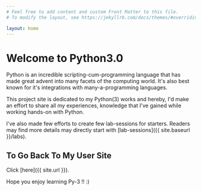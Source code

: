 ```yaml
---
# Feel free to add content and custom Front Matter to this file.
# To modify the layout, see https://jekyllrb.com/docs/themes/#overriding-theme-defaults

layout: home
---
```


# Welcome to Python3.0

Python is an incredible scripting-cum-programming language that has made great advent into many facets of the computing world.  It's also best known for it's integrations with many-a-programming languages.

This project site is dedicated to my Python(3) works and hereby, I'd make an effort to share all my experiences, knowledge that I've gained while working hands-on with Python.

I've also made few efforts to create few lab-sessions for starters.  Readers may find more details may directly start with [lab-sessions]({{ site.baseurl }}/labs).

## To Go Back To My User Site

Click [here]({{ site.url }}).


Hope you enjoy learning Py-3 !!  :)